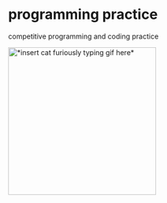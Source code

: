 # programming practice
competitive programming and coding practice

<img alt="*insert cat furiously typing gif here*" src="https://media.discordapp.net/attachments/842467285302247464/936143216774885396/cat_typing_fast.gif" width=300 height=300/>